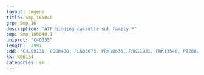 ```yaml
---
layout: smgene
title: Smp_166040
grp: Smp_16
description: "ATP binding cassette sub family F"
smp: Smp_166040.1
uniprot: "C4QJ35"
length:  2997
cdd: "CHL00131, COG0488, PLN03073, PRK10636, PRK11831, PRK13540, PTZ00265, TIGR01189, TIGR03719, cd03221, cl14896, cl21455, pfam00005, pfam12848, smart00382"
kk: K06184
categories: sm
---
```

